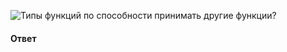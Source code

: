 ![Типы функций по способности принимать другие функции?](https://youtu.be/XtQPrt8G0n8?t=726)

#### Ответ